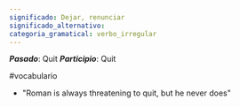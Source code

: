 ```yaml
---
significado: Dejar, renunciar
significado_alternativo: 
categoria_gramatical: verbo_irregular
---
```


***Pasado***: Quit
***Participio***: Quit

#vocabulario

- "Roman is always threatening to quit, but he never does"